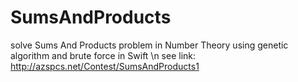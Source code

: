 # SumsAndProducts
solve Sums And Products problem in Number Theory using genetic algorithm and brute force in Swift
\n see link: http://azspcs.net/Contest/SumsAndProducts1 
